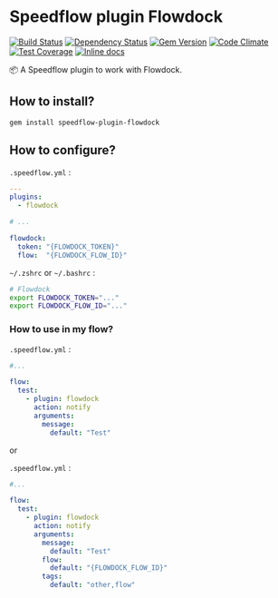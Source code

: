 # Speedflow plugin Flowdock

[![Build Status](https://travis-ci.org/speedflow/speedflow-plugin-flowdock.svg?branch=master)](https://travis-ci.org/speedflow/speedflow-plugin-flowdock)
[![Dependency Status](https://gemnasium.com/speedflow/speedflow-plugin-flowdock.svg)](https://gemnasium.com/speedflow/speedflow-plugin-flowdock)
[![Gem Version](https://badge.fury.io/rb/speedflow-plugin-flowdock.svg)](https://badge.fury.io/rb/speedflow-plugin-flowdock)
[![Code Climate](https://codeclimate.com/github/speedflow/speedflow-plugin-flowdock/badges/gpa.svg)](https://codeclimate.com/github/speedflow/speedflow-plugin-flowdock)
[![Test Coverage](https://codeclimate.com/github/speedflow/speedflow-plugin-flowdock/badges/coverage.svg)](https://codeclimate.com/github/speedflow/speedflow-plugin-flowdock/coverage)
[![Inline docs](http://inch-ci.org/github/speedflow/speedflow-plugin-flowdock.svg?branch=master)](http://inch-ci.org/github/speedflow/speedflow-plugin-flowdock)

:package: A Speedflow plugin to work with Flowdock.

## How to install?

`gem install speedflow-plugin-flowdock`

## How to configure?

`.speedflow.yml` :
```yml
---
plugins:
  - flowdock

# ...

flowdock:
  token: "{FLOWDOCK_TOKEN}"
  flow:  "{FLOWDOCK_FLOW_ID}"
```

`~/.zshrc` or `~/.bashrc` :
```sh
# Flowdock
export FLOWDOCK_TOKEN="..."
export FLOWDOCK_FLOW_ID="..."
```

### How to use in my flow?

`.speedflow.yml` :
```yml
#...

flow:
  test:
    - plugin: flowdock
      action: notify
      arguments:
        message:
          default: "Test"
```

or

`.speedflow.yml` :
```yml
#...

flow:
  test:
    - plugin: flowdock
      action: notify
      arguments:
        message:
          default: "Test"
        flow:
          default: "{FLOWDOCK_FLOW_ID}"
        tags:
          default: "other,flow"
```

